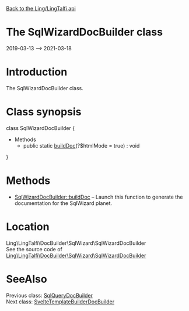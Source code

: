 [Back to the Ling/LingTalfi api](https://github.com/lingtalfi/LingTalfi/blob/master/doc/api/Ling/LingTalfi.md)



The SqlWizardDocBuilder class
================
2019-03-13 --> 2021-03-18






Introduction
============

The SqlWizardDocBuilder class.



Class synopsis
==============


class <span class="pl-k">SqlWizardDocBuilder</span>  {

- Methods
    - public static [buildDoc](https://github.com/lingtalfi/LingTalfi/blob/master/doc/api/Ling/LingTalfi/DocBuilder/SqlWizard/SqlWizardDocBuilder/buildDoc.md)(?$htmlMode = true) : void

}






Methods
==============

- [SqlWizardDocBuilder::buildDoc](https://github.com/lingtalfi/LingTalfi/blob/master/doc/api/Ling/LingTalfi/DocBuilder/SqlWizard/SqlWizardDocBuilder/buildDoc.md) &ndash; Launch this function to generate the documentation for the SqlWizard planet.





Location
=============
Ling\LingTalfi\DocBuilder\SqlWizard\SqlWizardDocBuilder<br>
See the source code of [Ling\LingTalfi\DocBuilder\SqlWizard\SqlWizardDocBuilder](https://github.com/lingtalfi/LingTalfi/blob/master/DocBuilder/SqlWizard/SqlWizardDocBuilder.php)



SeeAlso
==============
Previous class: [SqlQueryDocBuilder](https://github.com/lingtalfi/LingTalfi/blob/master/doc/api/Ling/LingTalfi/DocBuilder/SqlQuery/SqlQueryDocBuilder.md)<br>Next class: [SvelteTemplateBuilderDocBuilder](https://github.com/lingtalfi/LingTalfi/blob/master/doc/api/Ling/LingTalfi/DocBuilder/SvelteTemplateBuilder/SvelteTemplateBuilderDocBuilder.md)<br>
